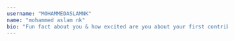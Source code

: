 ```yaml
---
username: "MOHAMMEDASLAMNK"
name: "mohammed aslam nk"
bio: "Fun fact about you & how excited are you about your first contribution"
---
```

